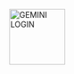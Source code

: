 <!DOCTYPE html>
<html>
<body>

<p><a href="https://GEMINI.com">
<img border="0" alt="GEMINI LOGIN" src="https://i.ibb.co/j6kGzn0/Gemini-1.png" width="100">
</a>
</p>

</body>
</html>
